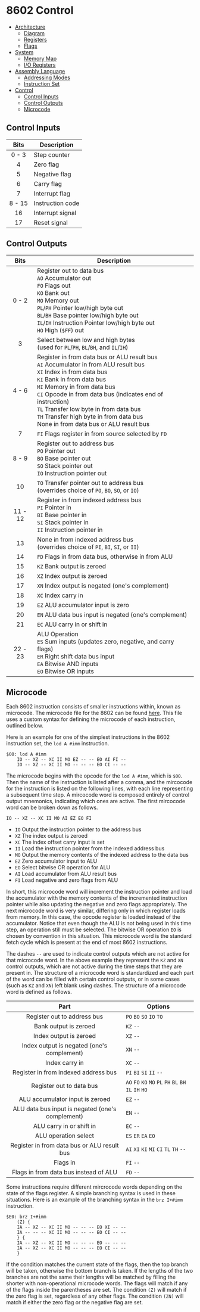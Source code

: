 # 8602 Control
- [Architecture](./arch.md)
	- [Diagram](./arch.md#diagram)
	- [Registers](./arch.md#regs)
	- [Flags](./arch.md#flags)
- [System](./system.md)
	- [Memory Map](./system.md#map)
	- [I/O Registers](./system.md#io)
- [Assembly Language](./assembly.md)
	- [Addressing Modes](./assembly.md#modes)
	- [Instruction Set](./assembly.md#inst)
- [Control](./control.md)
	- [Control Inputs](./control.md#inputs)
	- [Control Outputs](./control.md#outputs)
	- [Microcode](./control.md#micro)

<a name="inputs"></a>
## Control Inputs
| Bits   | Description      |
| :--:   | -----------      |
| 0 - 3  | Step counter     |
| 4      | Zero flag        |
| 5      | Negative flag    |
| 6      | Carry flag       |
| 7      | Interrupt flag   |
| 8 - 15 | Instruction code |
| 16     | Interrupt signal |
| 17     | Reset signal     |

<a name="outputs"></a>
## Control Outputs
| Bits    | Description |
| :--:    | ----------- |
| 0 - 2   | Register out to data bus <br> `AO` Accumulator out <br> `FO` Flags out <br> `KO` Bank out <br> `MO` Memory out <br> `PL`/`PH` Pointer low/high byte out <br> `BL`/`BH` Base pointer low/high byte out <br> `IL`/`IH` Instruction Pointer low/high byte out <br> `HO` High (`$FF`) out |
| 3       | Select between low and high bytes <br> (used for `PL`/`PH`, `BL`/`BH`, and `IL`/`IH`) |
| 4 - 6   | Register in from data bus or ALU result bus <br> `AI` Accumulator in from ALU result bus <br> `XI` Index in from data bus <br> `KI` Bank in from data bus <br> `MI` Memory in from data bus <br> `CI` Opcode in from data bus (indicates end of instruction) <br> `TL` Transfer low byte in from data bus <br> `TH` Transfer high byte in from data bus <br> None in from data bus or ALU result bus |
| 7       | `FI` Flags register in from source selected by `FD` |
| 8 - 9   | Register out to address bus <br> `PO` Pointer out <br> `BO` Base pointer out <br> `SO` Stack pointer out <br> `IO` Instruction pointer out |
| 10      | `TO` Transfer pointer out to address bus <br> (overrides choice of `PO`, `BO`, `SO`, or `IO`) |
| 11 - 12 | Register in from indexed address bus <br> `PI` Pointer in <br> `BI` Base pointer in <br> `SI` Stack pointer in <br> `II` Instruction pointer in |
| 13      | None in from indexed address bus <br> (overrides choice of `PI`, `BI`, `SI`, or `II`) |
| 14      | `FD` Flags in from data bus, otherwise in from ALU    |
| 15      | `KZ` Bank output is zeroed                            |
| 16      | `XZ` Index output is zeroed                           |
| 17      | `XN` Index output is negated (one's complement)       |
| 18      | `XC` Index carry in                                   |
| 19      | `EZ` ALU accumulator input is zero                    |
| 20      | `EN` ALU data bus input is negated (one's complement) |
| 21      | `EC` ALU carry in or shift in                         |
| 22 - 23 | ALU Operation <br> `ES` Sum inputs (updates zero, negative, and carry flags) <br> `ER` Right shift data bus input <br> `EA` Bitwise AND inputs <br> `EO` Bitwise OR inputs |

<a name="micro"></a>
## Microcode
Each 8602 instruction consists of smaller instructions within, known as microcode. The microcode file for the 8602 can be found [here](../microcode/mircocode.src). This file uses a custom syntax for defining the microcode of each instruction, outlined below.

Here is an example for one of the simplest instructions in the 8602 instruction set, the `lod A #imm` instruction.
```
$00: lod A #imm
	IO -- XZ -- XC II MO EZ -- -- EO AI FI --
	IO -- XZ -- XC II MO -- -- -- EO CI -- --
```
The microcode begins with the opcode for the `lod A #imm`, which is `$00`. Then the name of the instruction is listed after a comma, and the mircocode for the instruction is listed on the following lines, with each line representing a subsequent time step. A mircocode word is composed entirely of control output mnemonics, indicating which ones are active. The first mircocode word can be broken down as follows.

`IO -- XZ -- XC II MO AI EZ EO FI`
- `IO` Output the instruction pointer to the address bus
- `XZ` The index output is zeroed
- `XC` The index offset carry input is set
- `II` Load the instruction pointer from the indexed address bus
- `MO` Output the memory contents of the indexed address to the data bus
- `EZ` Zero accumulator input to ALU
- `EO` Select bitwise OR operation for ALU
- `AI` Load accumulator from ALU result bus
- `FI` Load negative and zero flags from ALU

In short, this microcode word will increment the instruction pointer and load the accumulator with the memory contents of the incremented instruction pointer while also updating the negative and zero flags appropriately. The next microcode word is very similar, differing only in which register loads from memory. In this case, the opcode register is loaded instead of the accumulator. Notice that even though the ALU is not being used in this time step, an operation still must be selected. The bitwise OR operation `EO` is chosen by convention in this situation. This microcode word is the standard fetch cycle which is present at the end of most 8602 instructions.

The dashes `--` are used to indicate control outputs which are not active for that microcode word. In the above example they represent the `KZ` and `XN` control outputs, which are not active during the time steps that they are present in. The structure of a microcode word is standardized and each part of the word can be filled with certain control outputs, or in some cases (such as `KZ` and `XN`) left blank using dashes. The structure of a microcode word is defined as follows.

| Part                                             | Options
| :--:                                             | -------
| Register out to address bus                      | `PO` `BO` `SO` `IO` `TO`
| Bank output is zeroed                            | `KZ` `--`
| Index output is zeroed                           | `XZ` `--`
| Index output is negated (one's complement)       | `XN` `--`
| Index carry in                                   | `XC` `--`
| Register in from indexed address bus             | `PI` `BI` `SI` `II` `--`
| Register out to data bus                         | `AO` `FO` `KO` `MO` `PL` `PH` `BL` `BH` `IL` `IH` `HO`
| ALU accumulator input is zeroed                  | `EZ` `--`
| ALU data bus input is negated (one's complement) | `EN` `--`
| ALU carry in or shift in                         | `EC` `--`
| ALU operation select                             | `ES` `ER` `EA` `EO`
| Register in from data bus or ALU result bus      | `AI` `XI` `KI` `MI` `CI` `TL` `TH` `--`
| Flags in                                         | `FI` `--`
| Flags in from data bus instead of ALU            | `FD` `--`

Some instructions require different mircrocode words depending on the state of the flags register. A simple branching syntax is used in these situations. Here is an example of the branching syntax in the `brz I+#imm` instruction.
```
$E0: brz I+#imm
	(Z) {
	IA -- XZ -- XC II MO -- -- -- EO XI -- --
	IA -- -- -- XC II MO -- -- -- EO CI -- --
	} {
	IA -- XZ -- XC II MO -- -- -- EO -- -- --
	IA -- XZ -- XC II MO -- -- -- EO CI -- --
	}
```
If the condition matches the current state of the flags, then the top branch will be taken, otherwise the bottom branch is taken. If the lengths of the two branches are not the same their lengths will be matched by filling the shorter with non-operational microcode words. The flags will match if any of the flags inside the parentheses are set. The condition `(Z)` will match if the zero flag is set, regardless of any other flags. The condition `(ZN)` will match if either the zero flag or the negative flag are set.